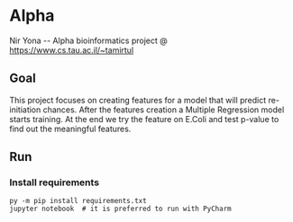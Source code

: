 # Alpha
Nir Yona -- Alpha bioinformatics project
@ https://www.cs.tau.ac.il/~tamirtul

## Goal
This project focuses on creating features for a model that will predict re-initiation chances.
After the features creation a Multiple Regression model starts training.
At the end we try the feature on E.Coli and test p-value to find out the meaningful features.
## Run

### Install requirements
```shell
py -m pip install requirements.txt
jupyter notebook  # it is preferred to run with PyCharm
```
